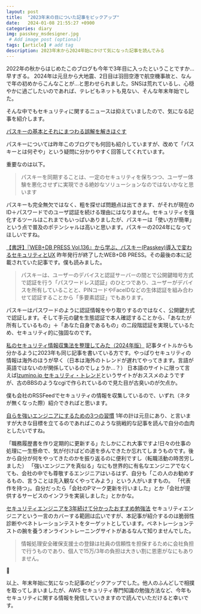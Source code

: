 ```yaml
---
layout: post
title:  "2023年末の目についた記事をピックアップ"
date:   2024-01-08 21:55:27 +0900
categories: diary
img: passkey_msdesigner.jpg
 # Add image post (optional)
tags: [article] # add tag
description: 2023年末から2024年始にかけて気になった記事を読んでみる
---
```


2022年の秋からはじめたこのブログも今年で3年目に入ったということですか…早すぎる。
2024年は元旦から大地震、2日目は羽田空港で航空機事故と、なんで年の初めからこんなことが…と思わせられました。SNSは荒れているし、心穏やかに過ごしたいのであれば、テレビもネットも見ない、そんな年末年始でした。

そんな中でもセキュリティに関するニュースは抑えていましたので、気になる記事を紹介します。

[パスキーの基本とそれにまつわる誤解を解きほぐす](https://blog.agektmr.com/2023/12/passkey-mythbusting.html)

パスキーについては昨年このブログでも何回も紹介していますが、改めて「パスキーとは何ぞや」という疑問に分かりやすく回答してくれています。

重要なのは以下。

> パスキーを同期することは、一定のセキュリティを保ちつつ、ユーザー体験を悪化させずに実現できる絶妙なソリューションなのではないかなと思います

パスキーも完全無欠ではなく、粗を探せば問題点は出てきます、がそれが現在のID＋パスワードでのユーザ認証を続ける理由にはなりません。セキュリティを強化するツールはこれまでもいっぱいありましたが、パスキーは「使い方が簡単」という点で普及のポテンシャルは高いと思います。パスキーの2024年になってほしいですね。


[【書評】『WEB+DB PRESS Vol.136』から学ぶ、パスキー(Passkey)導入で変わるセキュリティとUX](https://dev.classmethod.jp/articles/benefit_of_passkey_in_web_db_press_136/)
昨年発行が終了したWEB+DB PRESS。その最後の本に記載されていた記事です。僕も読みました。

> パスキーは、ユーザーのデバイスと認証サーバーの間とで公開鍵暗号方式で認証を行う「パスワードレス認証」のひとつであり、ユーザーがデバイスを所有していることと、PINコードやFaceIDなどの生体認証を組み合わせて認証することから「多要素認証」でもあります。

パスキーはパスワードのように認証情報をやり取りするのではなく、公開鍵方式で認証します。そして手元の鍵を生態認証で本人確認することから、「あなたが所有しているもの」＋「あなた自身であるもの」の二段階認証を実現しているため、セキュリティ的に強固なのです。

[私のセキュリティ情報収集法を整理してみた（2024年版）](https://foxsecurity.hatenablog.com/entry/2024/01/03/081044)
記事タイトルからも分かるように2023年も同じ記事を書いている方です。やっぱりセキュリティの情報は海外のほうが早く（日本は海外のトレンドが遅れてやってきます。言語が英語ではないのが関係しているのでしょうか…？）
日本語のサイトに限って言えば[Izumino.jp セキュリティ・トレンド](http://izumino.jp/Security/sec_trend.cgi)というサイトがおススメのようですが、古のBBSのようなcgiで作られているので見た目が古臭いのが欠点か。

僕も会社のRSSFeedでセキュリティの情報を収集しているので、いずれ（ネタが無くなった際）紹介できればと思います。

[自らを強いエンジニアにするための3つの習慣](https://speakerdeck.com/shinyorke/i-need-to-be-myself-i-cant-be-no-one-else)
1年の計は元旦にあり、と言いますが大きな目標を立てるのであればこのような挑戦的な記事を読んで自分の血肉としたいですね。

「職務履歴書を作り定期的に更新する」たしかにこれ大事ですよ!日々の仕事の処理に一生懸命で、気が付けばどの道を歩んできたか忘れてしまうものです。後から自分が何をやってきたのかを振り返るのに便利ですし（転職活動の時苦労しました）
「強いエンジニアを真似る」なにも世界的に有名なエンジニアでなくても、会社の中でも尊敬するエンジニアはいるはず、自分も「この人のお勧めするもの、言うことは先入観なくやってみよう」という人がいますもの。
「代表作を持つ」。自分だったら「会社のPマーク更新を行いました」とか「会社が提供するサービスのインフラを実装しました」とかかな。

[セキュリティエンジニアを3年続けて分かったおすすめ勉強法](https://p-0.me/b/p/614/)
セキュリティエンジニアという一言のカバーする範囲は広いですが、本記事が紹介するのは脆弱性診断やペネトレーションテストをターゲットとしています。ペネトレーションテストの腕を養うオンライントレーニングサイトがあるなんて知りませんでした。

> 情報処理安全確保支援士の登録は社員の信頼性を担保するために会社負担で行うものであり、個人で15万/3年の負担は大きい割に恩恵がなにもありません。

🤔

以上、年末年始に気になった記事のピックアップでした。他人のふんどしで相撲を取ってしまいましたが、AWS セキュリティ専門知識の勉強方法など、今年もセキュリティに関する情報を発信していきますので読んでいただけると幸いです。